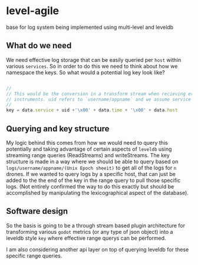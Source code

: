 # level-agile

base for log system being implemented using multi-level and leveldb

## What do we need

We need effective log storage that can be easily queried per `host` within
various `services`. So in order to do this we need to think about how we
namespace the keys. So what would a potential log key look like?

```js

//
// This would be the conversion in a transform stream when recieving events from
// instruments. uid refers to `username/appname` and we assume service to be `logs/`
//
key = data.service + uid +'\x00' + data.time + '\x00' + data.host

```

## Querying and key structure

My logic behind this comes from how we would need to query this potentially and
taking advantage of certain aspects of `leveldb` using streaming range queries
(ReadStreams) and writeStreams. The key structure is made in a way where we
should be able to query based on `logs/username/appname/(Unix Epoch sheeit)` to
get all of the logs for `n` drones. If we wanted to query logs by a specific
host, that can just be added to the the end of the key in the range query to
pull those specific logs. (Not entirely confirmed the way to do this exactly but
should be accomplished by manipulating the lexicographical aspect of the
database).

## Software design

So the basis is going to be a through stream based plugin architecture for
transforming various `godot` metrics (or any type of json object) into a leveldb
style `key` where effective range querys can be performed.

I am also considering another api layer on top of querying leveldb for these
specific range queries.

